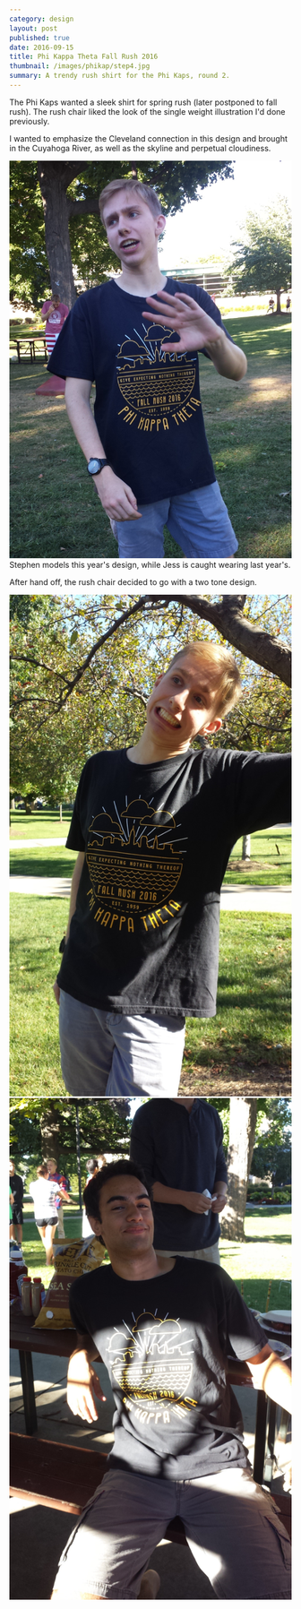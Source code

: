 ```yaml
---
category: design
layout: post
published: true
date: 2016-09-15
title: Phi Kappa Theta Fall Rush 2016
thumbnail: /images/phikap/step4.jpg
summary: A trendy rush shirt for the Phi Kaps, round 2.
---
```

The Phi Kaps wanted a sleek shirt for spring rush (later postponed to fall rush). The rush chair liked the look of the single weight illustration I'd done previously.

I wanted to emphasize the Cleveland connection in this design and brought in the Cuyahoga River, as well as the skyline and perpetual cloudiness.

<div class = "cover">
<img alt ="Stephen models this year's design, while Jess is caught wearing last year's" src= "/images/phikap/step-2.jpg"/> <br/>
</div>
Stephen models this year's design, while Jess is caught wearing last year's.


After hand off, the rush chair decided to go with a two tone design.

<div class = "cover">
<img alt ="Stephen" src= "/images//phikap/step-3.jpg"/> <br/>
</div><!--
--><div class = "cover">
<img alt ="Phil" src= "/images/phikap/phil.jpg"/> <br/>
</div>


